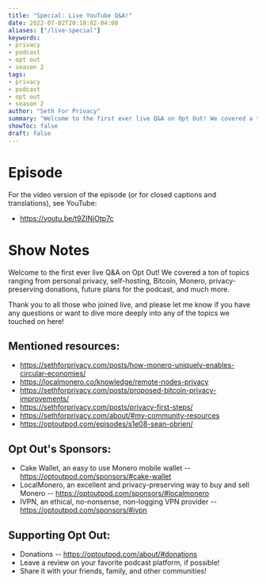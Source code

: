 ```yaml
---
title: "Special: Live YouTube Q&A!"
date: 2022-07-02T20:18:02-04:00
aliases: ["/live-special"]
keywords:
- privacy
- podcast
- opt out
- season 2
tags:
- privacy
- podcast
- opt out
- season 2
author: "Seth For Privacy"
summary: "Welcome to the first ever live Q&A on Opt Out! We covered a ton of topics ranging from personal privacy, self-hosting, Bitcoin, Monero, privacy-preserving donations, future plans for the podcast, and much more."
showToc: false
draft: false
---
```


# Episode

<div id="buzzsprout-player-10895279"></div><script src="https://www.buzzsprout.com/1790481/10895279-special-live-youtube-q-a.js?container_id=buzzsprout-player-10895279&player=small" type="text/javascript" charset="utf-8"></script>

For the video version of the episode (or for closed captions and translations), see YouTube: 

- <https://youtu.be/t9ZINjOtp7c>

# Show Notes

Welcome to the first ever live Q&A on Opt Out! We covered a ton of topics ranging from personal privacy, self-hosting, Bitcoin, Monero, privacy-preserving donations, future plans for the podcast, and much more.

Thank you to all those who joined live, and please let me know if you have any questions or want to dive more deeply into any of the topics we touched on here!

## Mentioned resources:

- <https://sethforprivacy.com/posts/how-monero-uniquely-enables-circular-economies/>
- <https://localmonero.co/knowledge/remote-nodes-privacy>
- <https://sethforprivacy.com/posts/proposed-bitcoin-privacy-improvements/>
- <https://sethforprivacy.com/posts/privacy-first-steps/>
- <https://sethforprivacy.com/about/#my-community-resources>
- <https://optoutpod.com/episodes/s1e08-sean-obrien/>

## Opt Out's Sponsors:

- Cake Wallet, an easy to use Monero mobile wallet -- https://optoutpod.com/sponsors/#cake-wallet
- LocalMonero, an excellent and privacy-preserving way to buy and sell Monero -- https://optoutpod.com/sponsors/#localmonero
- IVPN, an ethical, no-nonsense, non-logging VPN provider -- https://optoutpod.com/sponsors/#ivpn

## Supporting Opt Out:

- Donations -- https://optoutpod.com/about/#donations
- Leave a review on your favorite podcast platform, if possible!
- Share it with your friends, family, and other communities!
